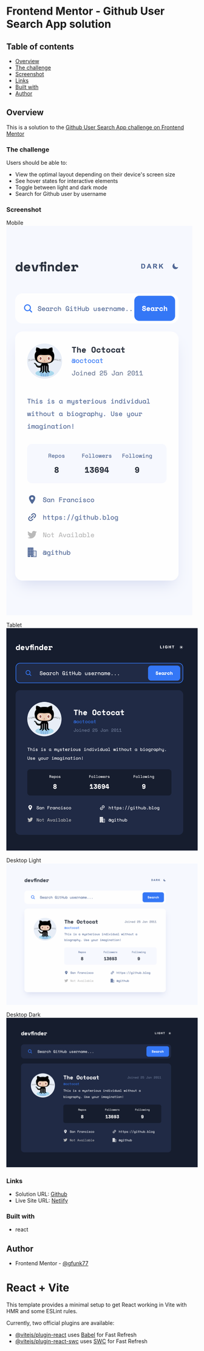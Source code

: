 # Frontend Mentor - Github User Search App solution

## Table of contents

- [Overview](#overview)
- [The challenge](#the-challenge)
- [Screenshot](#screenshot)
- [Links](#links)
- [Built with](#built-with)
- [Author](#author)

## Overview

This is a solution to the [Github User Search App challenge on Frontend Mentor](https://www.frontendmentor.io/challenges/github-user-search-app-Q09YOgaH6)

### The challenge

Users should be able to:

- View the optimal layout depending on their device's screen size
- See hover states for interactive elements
- Toggle between light and dark mode
- Search for Github user by username

### Screenshot

Mobile
![](./public/mobile.png)

Tablet
![](./public/tablet.png)

Desktop Light
![](./public/desktop-light.png)

Desktop Dark
![](./public/desktop-dark.png)

### Links

- Solution URL: [Github](https://github.com/gfunk77/tree/main/github-user-search)
- Live Site URL: [Netlify](https://gfunk77-github-user-search.netlify.app)

### Built with

- react

## Author

- Frontend Mentor - [@gfunk77](https://www.frontendmentor.io/profile/gfunk77)

# React + Vite

This template provides a minimal setup to get React working in Vite with HMR and some ESLint rules.

Currently, two official plugins are available:

- [@vitejs/plugin-react](https://github.com/vitejs/vite-plugin-react/blob/main/packages/plugin-react/README.md) uses [Babel](https://babeljs.io/) for Fast Refresh
- [@vitejs/plugin-react-swc](https://github.com/vitejs/vite-plugin-react-swc) uses [SWC](https://swc.rs/) for Fast Refresh
